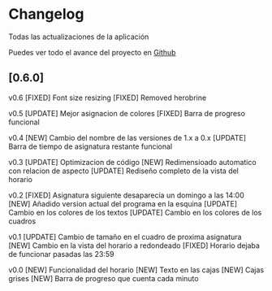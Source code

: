 # Changelog

Todas las actualizaciones de la aplicación

Puedes ver todo el avance del proyecto en [Github](https://github.com/GreenLass000/InteractiveSchedule)

## [0.6.0] 
v0.6
[FIXED] Font size resizing
[FIXED] Removed herobrine

v0.5
[UPDATE] Mejor asignacion de colores
[FIXED] Barra de progreso funcional

v0.4
[NEW] Cambio del nombre de las versiones de 1.x a 0.x
[UPDATE] Barra de tiempo de asignatura restante funcional

v0.3
[UPDATE] Optimizacion de código
[NEW] Redimensioado automatico con relacion de aspecto
[UPDATE] Rediseño completo de la vista del horario

v0.2
[FIXED] Asignatura siguiente desaparecía un domingo a las 14:00
[NEW] Añadido version actual del programa en la esquina
[UPDATE] Cambio en los colores de los textos
[UPDATE] Cambio en los colores de los cuadros

v0.1
[UPDATE] Cambio de tamaño en el cuadro de proxima asignatura
[NEW] Cambio en la vista del horario a redondeado
[FIXED] Horario dejaba de funcionar pasadas las 23:59

v0.0
[NEW] Funcionalidad del horario
[NEW] Texto en las cajas
[NEW] Cajas grises
[NEW] Barra de progreso que cuenta cada minuto